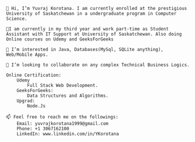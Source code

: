 

    👋 Hi, I’m Yuvraj Korotana. I am currently enrolled at the prestigious University of Saskatchewan in a undergraduate program in Computer Science.
    
    🌱I am currently in my third year and work part-time as Student Assistant with IT Support at University of Saskatchewan. Also doing Online courses on Udemy and GeeksForGeeks

    👀 I’m interested in Java, Databases(MySql, SQLite anything), Web/Mobile Apps.

    💞️ I’m looking to collaborate on any complex Technical Business Logics.

    Online Certification:
        Udemy
            Full Stack Web Development.
        GeeksForGeeks:
            Data Structures and Algorithms.
        Upgrad:
            Node.Js

    📫 Feel free to reach me on the followings:
        Email: yuvrajkorotana1999@gmail.com
        Phone: +1 3067162100 
        LinkedIn: www.linkedin.com/in/YKorotana

